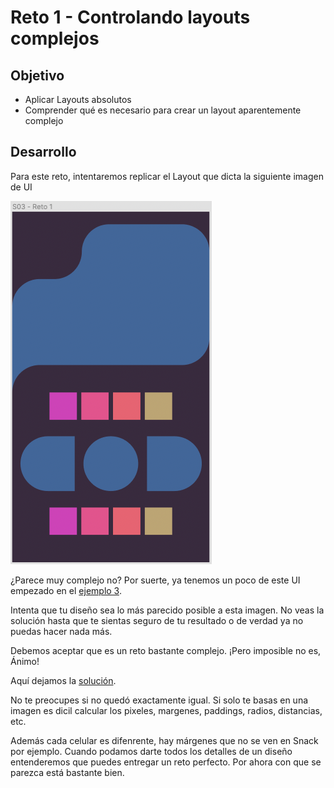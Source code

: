 # Reto 1 - Controlando layouts complejos

## Objetivo

- Aplicar Layouts absolutos
- Comprender qué es necesario para crear un layout aparentemente complejo

## Desarrollo

Para este reto, intentaremos replicar el Layout que dicta la siguiente imagen de UI

![reto-01](./assets/reto-01.png)

¿Parece muy complejo no? Por suerte, ya tenemos un poco de este UI empezado en el [ejemplo 3](../Ejemplo-03).

Intenta que tu diseño sea lo más parecido posible a esta imagen. No veas la solución hasta que te sientas seguro de tu resultado o de verdad ya no puedas hacer nada más.

Debemos aceptar que es un reto bastante complejo. ¡Pero imposible no es, Ánimo!

Aquí dejamos la [solución](./solucion.tsx).

No te preocupes si no quedó exactamente igual. Si solo te basas en una imagen es dicil calcular los pixeles, margenes, paddings, radios, distancias, etc.

Además cada celular es difenrente, hay márgenes que no se ven en Snack por ejemplo. Cuando podamos darte todos los detalles de un diseño entenderemos que puedes entregar un reto perfecto. Por ahora con que se parezca está bastante bien.